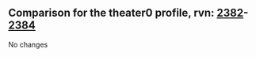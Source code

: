 ## Comparison for the theater0 profile, rvn: [2382](https://github.com/PRO100KatYT/FortniteProfileRevisions/tree/main/profiles/theater0/2382%20theater0.json)-[2384](https://github.com/PRO100KatYT/FortniteProfileRevisions/tree/main/profiles/theater0/2384%20theater0.json)

No changes
